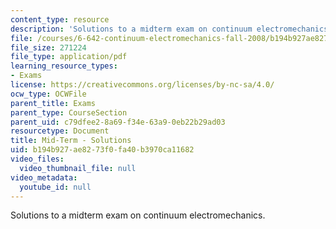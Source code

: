 ```yaml
---
content_type: resource
description: 'Solutions to a midterm exam on continuum electromechanics. '
file: /courses/6-642-continuum-electromechanics-fall-2008/b194b927ae8273f0fa40b3970ca11682_midterm_sol.pdf
file_size: 271224
file_type: application/pdf
learning_resource_types:
- Exams
license: https://creativecommons.org/licenses/by-nc-sa/4.0/
ocw_type: OCWFile
parent_title: Exams
parent_type: CourseSection
parent_uid: c79dfee2-8a69-f34e-63a9-0eb22b29ad03
resourcetype: Document
title: Mid-Term - Solutions
uid: b194b927-ae82-73f0-fa40-b3970ca11682
video_files:
  video_thumbnail_file: null
video_metadata:
  youtube_id: null
---
```

Solutions to a midterm exam on continuum electromechanics. 